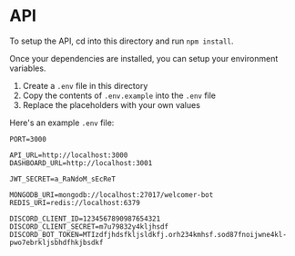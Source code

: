 # API

To setup the API, cd into this directory and run `npm install`.

Once your dependencies are installed, you can setup your environment variables.

1. Create a `.env` file in this directory
2. Copy the contents of `.env.example` into the `.env` file
3. Replace the placeholders with your own values

Here's an example `.env` file:

```
PORT=3000

API_URL=http://localhost:3000
DASHBOARD_URL=http://localhost:3001

JWT_SECRET=a_RaNdoM_sEcReT

MONGODB_URI=mongodb://localhost:27017/welcomer-bot
REDIS_URI=redis://localhost:6379

DISCORD_CLIENT_ID=1234567890987654321
DISCORD_CLIENT_SECRET=m7u79832y4kljhsdf
DISCORD_BOT_TOKEN=MTIzdfjhdsfkljsldkfj.orh234kmhsf.sod87fnoijwne4kl-pwo7ebrkljsbhdfhkjbsdkf
```
